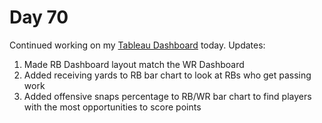 # Day 70
Continued working on my [Tableau Dashboard](https://public.tableau.com/app/profile/sergio.fidanli/viz/2022NFLSeasonSummaryWeeks1-16/Summary?publish=yes) today. Updates:

1. Made RB Dashboard layout match the WR Dashboard
2. Added receiving yards to RB bar chart to look at RBs who get passing work
3. Added offensive snaps percentage to RB/WR bar chart to find players with the most opportunities to score points